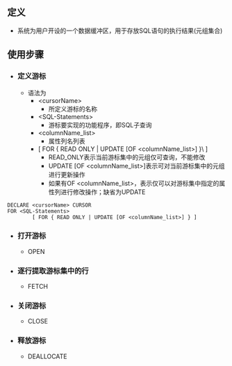## 定义
- 系统为用户开设的一个数据缓冲区，用于存放SQL语句的执行结果(元组集合)
## 使用步骤
- ### 定义游标
	- 语法为
		- \<cursorName\>
			- 所定义游标的名称
		- \<SQL-Statements\>
			- 游标要实现的功能程序，即SQL子查询
		- \<columnName_list\>
			- 属性列名列表
		- \[ FOR { READ ONLY | UPDATE [OF <columnName_list>] }\ ]
			- READ_ONLY表示当前游标集中的元组仅可查询，不能修改
			- UPDATE [OF <columnName_list>]表示可对当前游标集中的元组进行更新操作
			- 如果有OF <columnName_list>，表示仅可以对游标集中指定的属性列进行修改操作；缺省为UPDATE
```mysql
DECLARE <cursorName> CURSOR
FOR <SQL-Statements>
        [ FOR { READ ONLY | UPDATE [OF <columnName_list>] } ] 
```
- ### 打开游标
	- OPEN
- ### 逐行提取游标集中的行
	- FETCH
- ### 关闭游标
	- CLOSE
- ### 释放游标
	- DEALLOCATE